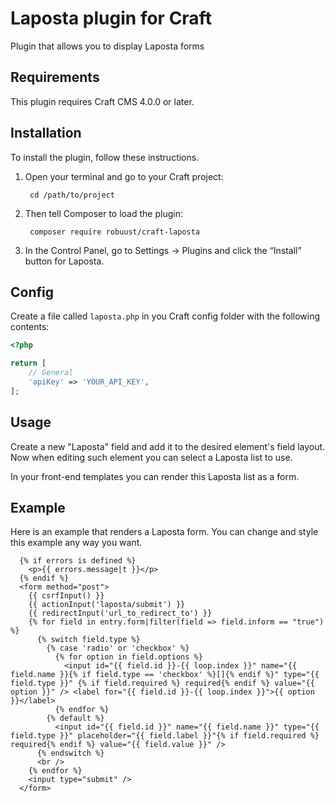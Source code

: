 Laposta plugin for Craft
=================

Plugin that allows you to display Laposta forms

## Requirements

This plugin requires Craft CMS 4.0.0 or later.

## Installation

To install the plugin, follow these instructions.

1. Open your terminal and go to your Craft project:

        cd /path/to/project

2. Then tell Composer to load the plugin:

        composer require robuust/craft-laposta

3. In the Control Panel, go to Settings → Plugins and click the “Install” button for Laposta.

## Config

Create a file called `laposta.php` in you Craft config folder with the following contents:

```php
<?php

return [
    // General
    'apiKey' => 'YOUR_API_KEY',
];

```

## Usage

Create a new "Laposta" field and add it to the desired element's field layout.
Now when editing such element you can select a Laposta list to use.

In your front-end templates you can render this Laposta list as a form.

## Example

Here is an example that renders a Laposta form. You can change and style this example any way you want.

```twig
  {% if errors is defined %}
    <p>{{ errors.message|t }}</p>
  {% endif %}
  <form method="post">
    {{ csrfInput() }}
    {{ actionInput('laposta/submit') }}
    {{ redirectInput('url_to_redirect_to') }}
    {% for field in entry.form|filter(field => field.inform == "true") %}
      {% switch field.type %}
        {% case 'radio' or 'checkbox' %}
          {% for option in field.options %}
            <input id="{{ field.id }}-{{ loop.index }}" name="{{ field.name }}{% if field.type == 'checkbox' %}[]{% endif %}" type="{{ field.type }}" {% if field.required %} required{% endif %} value="{{ option }}" /> <label for="{{ field.id }}-{{ loop.index }}">{{ option }}</label>
          {% endfor %}
        {% default %}
          <input id="{{ field.id }}" name="{{ field.name }}" type="{{ field.type }}" placeholder="{{ field.label }}"{% if field.required %} required{% endif %} value="{{ field.value }}" />
      {% endswitch %}
      <br />
    {% endfor %}
    <input type="submit" />
  </form>
```
